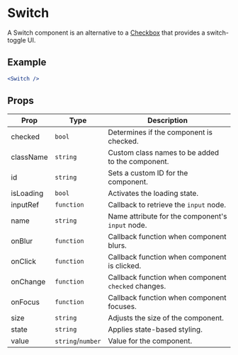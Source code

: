 # Switch

A Switch component is an alternative to a [Checkbox](../Checkbox) that provides a switch-toggle UI.

## Example

```jsx
<Switch />
```

## Props

| Prop      | Type              | Description                                         |
| --------- | ----------------- | --------------------------------------------------- |
| checked   | `bool`            | Determines if the component is checked.             |
| className | `string`          | Custom class names to be added to the component.    |
| id        | `string`          | Sets a custom ID for the component.                 |
| isLoading | `bool`            | Activates the loading state.                        |
| inputRef  | `function`        | Callback to retrieve the `input` node.              |
| name      | `string`          | Name attribute for the component's `input` node.    |
| onBlur    | `function`        | Callback function when component blurs.             |
| onClick   | `function`        | Callback function when component is clicked.        |
| onChange  | `function`        | Callback function when component `checked` changes. |
| onFocus   | `function`        | Callback function when component focuses.           |
| size      | `string`          | Adjusts the size of the component.                  |
| state     | `string`          | Applies state-based styling.                        |
| value     | `string`/`number` | Value for the component.                            |
